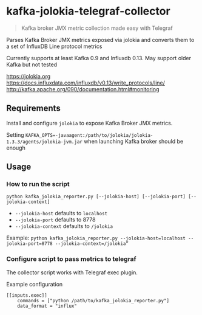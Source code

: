 # kafka-jolokia-telegraf-collector
> Kafka broker JMX metric collection made easy with Telegraf

Parses Kafka Broker JMX metrics exposed via jolokia and converts them to a set of InfluxDB Line protocol metrics

Currently supports at least Kafka 0.9 and Influxdb 0.13. May support older Kafka but not tested

https://jolokia.org
https://docs.influxdata.com/influxdb/v0.13/write_protocols/line/
http://kafka.apache.org/090/documentation.html#monitoring

## Requirements

Install and configure `jolokia` to expose Kafka Broker JMX metrics.

Setting `KAFKA_OPTS=-javaagent:/path/to/jolokia/jolokia-1.3.3/agents/jolokia-jvm.jar` when launching Kafka broker should be enough

## Usage

### How to run the script
```python kafka_jolokia_reporter.py [--jolokia-host] [--jolokia-port] [--jolokia-context]```

- `--jolokia-host` defaults to `localhost`
- `--jolokia-port` defaults to 8778
- `--jolokia-context` defaults to `/jolokia`

Example:
```python kafka_jolokia_reporter.py --jolokia-host=localhost --jolokia-port=8778 --jolokia-context=/jolokia”```

### Configure script to pass metrics to telegraf

The collector script works with Telegraf exec plugin.

Example configuration
```
[[inputs.exec]]
    commands = ["python /path/to/kafka_jolokia_reporter.py"]
    data_format = "influx"
```
